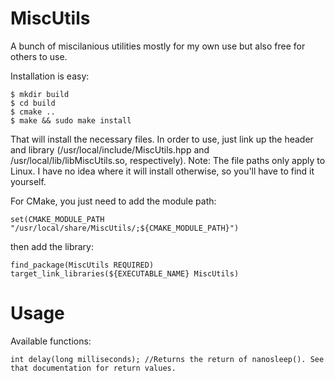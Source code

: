 MiscUtils
=========

A bunch of miscilanious utilities mostly for my own use but also free for others to use.

Installation is easy:

    $ mkdir build
    $ cd build
    $ cmake ..
    $ make && sudo make install
    
That will install the necessary files. In order to use, just link up the header and library (/usr/local/include/MiscUtils.hpp and /usr/local/lib/libMiscUtils.so, respectively).
Note: The file paths only apply to Linux. I have no idea where it will install otherwise, so you'll have to find it yourself.

For CMake, you just need to add the module path:

    set(CMAKE_MODULE_PATH "/usr/local/share/MiscUtils/;${CMAKE_MODULE_PATH}")

then add the library:

    find_package(MiscUtils REQUIRED)
    target_link_libraries(${EXECUTABLE_NAME} MiscUtils)

Usage
=====

Available functions:

    int delay(long milliseconds); //Returns the return of nanosleep(). See that documentation for return values.
